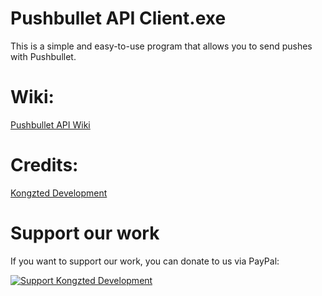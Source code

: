 # Pushbullet API Client.exe
This is a simple and easy-to-use program that allows you to send pushes with Pushbullet.

# Wiki:
[Pushbullet API Wiki](https://docs.pushbullet.com/)

# Credits:
[Kongzted Development](http://github.com/kongzteddev/)

# Support our work
If you want to support our work, you can donate to us via PayPal:

[![Support Kongzted Development](http://kongzted.net/dev/images/donate-btn.png)](https://www.paypal.com/cgi-bin/webscr?cmd=_s-xclick&hosted_button_id=JHJAGLF3SXC8W)
